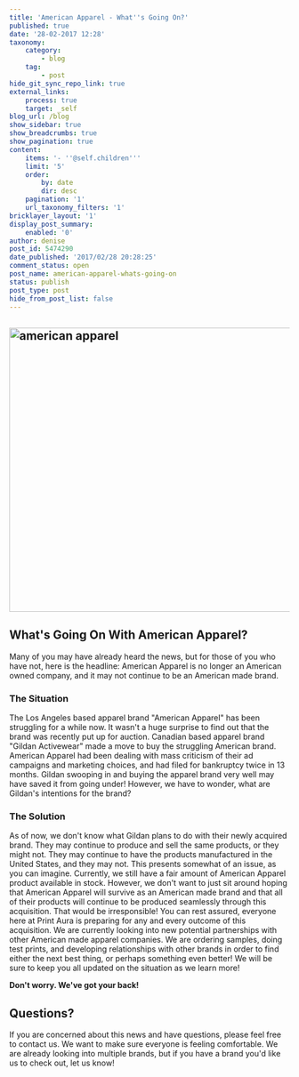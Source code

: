 ```yaml
---
title: 'American Apparel - What''s Going On?'
published: true
date: '28-02-2017 12:28'
taxonomy:
    category:
        - blog
    tag:
        - post
hide_git_sync_repo_link: true
external_links:
    process: true
    target: _self
blog_url: /blog
show_sidebar: true
show_breadcrumbs: true
show_pagination: true
content:
    items: '- ''@self.children'''
    limit: '5'
    order:
        by: date
        dir: desc
    pagination: '1'
    url_taxonomy_filters: '1'
bricklayer_layout: '1'
display_post_summary:
    enabled: '0'
author: denise
post_id: 5474290
date_published: '2017/02/28 20:28:25'
comment_status: open
post_name: american-apparel-whats-going-on
status: publish
post_type: post
hide_from_post_list: false
---
```


<h2><img class="alignnone size-large wp-image-5480046" src="https://printaura.com/wp-content/uploads/2017/02/american-apparel-fb-1-1024x534.jpg" alt="american apparel " width="980" height="511" /></h2>
<h2>What's Going On With American Apparel?</h2>
Many of you may have already heard the news, but for those of you who have not, here is the headline: American Apparel is no longer an American owned company, and it may not continue to be an American made brand.
<h3>The Situation</h3>
The Los Angeles based apparel brand "American Apparel" has been struggling for a while now. It wasn't a huge surprise to find out that the brand was recently put up for auction. Canadian based apparel brand "Gildan Activewear" made a move to buy the struggling American brand. American Apparel had been dealing with mass criticism of their ad campaigns and marketing choices, and had filed for bankruptcy twice in 13 months. Gildan swooping in and buying the apparel brand very well may have saved it from going under! However, we have to wonder, what are Gildan's intentions for the brand?
<h3>The Solution</h3>
As of now, we don't know what Gildan plans to do with their newly acquired brand. They may continue to produce and sell the same products, or they might not. They may continue to have the products manufactured in the United States, and they may not. This presents somewhat of an issue, as you can imagine. Currently, we still have a fair amount of American Apparel product available in stock. However, we don't want to just sit around hoping that American Apparel will survive as an American made brand and that all of their products will continue to be produced seamlessly through this acquisition. That would be irresponsible! You can rest assured, everyone here at Print Aura is preparing for any and every outcome of this acquisition. We are currently looking into new potential partnerships with other American made apparel companies. We are ordering samples, doing test prints, and developing relationships with other brands in order to find either the next best thing, or perhaps something even better! We will be sure to keep you all updated on the situation as we learn more!

<strong>Don't worry. We've got your back!</strong>
<h2>Questions?</h2>
If you are concerned about this news and have questions, please feel free to contact us. We want to make sure everyone is feeling comfortable. We are already looking into multiple brands, but if you have a brand you'd like us to check out, let us know!

<span style="border-radius: 2px; text-indent: 20px; width: auto; padding: 0px 4px 0px 0px; text-align: center; font: bold 11px/20px 'Helvetica Neue',Helvetica,sans-serif; color: #ffffff; background: #bd081c no-repeat scroll 3px 50% / 14px 14px; position: absolute; opacity: 1; z-index: 8675309; display: none; cursor: pointer; top: 40px; left: 20px;">Save</span>

<span style="border-radius: 2px; text-indent: 20px; width: auto; padding: 0px 4px 0px 0px; text-align: center; font: bold 11px/20px 'Helvetica Neue',Helvetica,sans-serif; color: #ffffff; background: #bd081c no-repeat scroll 3px 50% / 14px 14px; position: absolute; opacity: 1; z-index: 8675309; display: none; cursor: pointer; top: 40px; left: 20px;">Save</span>

<span style="border-radius: 2px; text-indent: 20px; width: auto; padding: 0px 4px 0px 0px; text-align: center; font: bold 11px/20px 'Helvetica Neue',Helvetica,sans-serif; color: #ffffff; background: #bd081c  no-repeat scroll 3px 50% / 14px 14px; position: absolute; opacity: 1; z-index: 8675309; display: none; cursor: pointer;">Save</span>